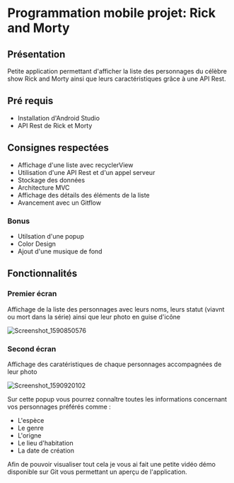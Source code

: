 # Programmation mobile projet: Rick and Morty

## Présentation
Petite application permettant d'afficher la liste des personnages du célèbre show Rick and Morty ainsi que leurs caractéristiques grâce à une API Rest.

## Pré requis
- Installation d'Android Studio 
- API Rest de Rick et Morty

## Consignes respectées
- Affichage d'une liste avec recyclerView
- Utilisation d'une API Rest et d'un appel serveur
- Stockage des données 
- Architecture MVC
- Affichage des détails des éléments de la liste 
- Avancement avec un Gitflow

### Bonus 
- Utilsation d'une popup
- Color Design
- Ajout d'une musique de fond

## Fonctionnalités
### Premier écran
Affichage de la liste des personnages avec leurs noms, leurs statut (viavnt ou mort dans la série) ainsi que leur photo en guise d'icône

![Screenshot_1590850576](https://user-images.githubusercontent.com/63311084/83353341-2ca6dc00-a352-11ea-9b85-e54a45b46ddc.png)

### Second écran
Affichage des caratéristiques de chaque personnages accompagnées de leur photo

![Screenshot_1590920102](https://user-images.githubusercontent.com/63311084/83353342-2d3f7280-a352-11ea-911e-0a85805d8abf.png)


Sur cette popup vous pourrez connaître toutes les informations concernant vos personnages préférés comme :
- L'espèce
- Le genre
- L'origne
- Le lieu d'habitation
- La date de création

Afin de pouvoir visualiser tout cela je vous ai fait une petite vidéo démo disponible sur Git vous permettant un aperçu de l'application.

